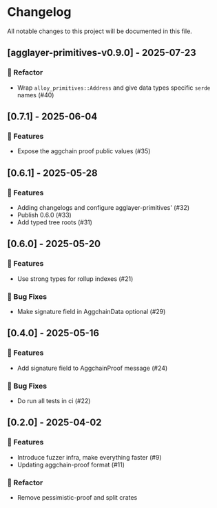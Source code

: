 # Changelog

All notable changes to this project will be documented in this file.

## [agglayer-primitives-v0.9.0] - 2025-07-23

### 🚜 Refactor

- Wrap `alloy_primitives::Address` and give data types specific `serde` names (#40)

## [0.7.1] - 2025-06-04

### 🚀 Features

- Expose the aggchain proof public values (#35)

## [0.6.1] - 2025-05-28

### 🚀 Features

- Adding changelogs and configure agglayer-primitives' (#32)
- Publish 0.6.0 (#33)
- Add typed tree roots (#31)

## [0.6.0] - 2025-05-20

### 🚀 Features

- Use strong types for rollup indexes (#21)

### 🐛 Bug Fixes

- Make signature field in AggchainData optional (#29)

## [0.4.0] - 2025-05-16

### 🚀 Features

- Add signature field to AggchainProof message (#24)

### 🐛 Bug Fixes

- Do run all tests in ci (#22)

## [0.2.0] - 2025-04-02

### 🚀 Features

- Introduce fuzzer infra, make everything faster (#9)
- Updating aggchain-proof format (#11)

### 🚜 Refactor

- Remove pessimistic-proof and split crates


